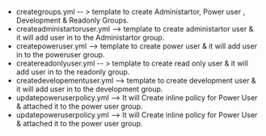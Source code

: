 
  - creategroups.yml -- >  template to  create Administartor, Power user , Development & Readonly Groups.
  - createadministartoruser.yml --> template to create administartor user & it will add user in to the Administartor group.
  - createpoweruser.yml --> template to create power user & it will add user in to the poweruser group.
  - createreadonlyuser.yml -- > template to create read only user & it will add user in to the readonly group.
  - createdevelopementuser.yml --> template to create development user & it will add user in to the development group.
  - updatepoweruserpolicy.yml --> It will Create inline policy for Power User & attached it to the power user group.
  - updatepoweruserpolicy.yml --> It will Create inline policy for Power User & attached it to the power user group.